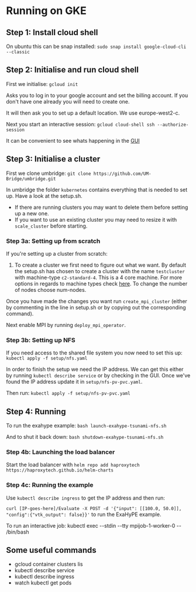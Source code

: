 # Running on GKE

## Step 1: Install cloud shell

On ubuntu this can be snap installed:
``sudo snap install google-cloud-cli --classic``


## Step 2: Initialise and run cloud shell

First we initialise:
``gcloud init``

Asks you to log in to your google account and set the billing account. If you don't have one already you will need to create one.

It will then ask you to set up a default location. We use europe-west2-c.

Next you start an interactive session:
``gcloud cloud-shell ssh --authorize-session``

It can be convenient to see whats happening in the [GUI](https://console.cloud.google.com/kubernetes/)

## Step 3: Initialise a cluster

First we clone umbridge:
``git clone https://github.com/UM-Bridge/umbridge.git``

In umbridge the folder `kubernetes` contains everything that is needed to set up.
Have a look at the setup.sh.

- If there are running clusters you may want to delete them before setting up a new one.
- If you want to use an existing cluster you may need to resize it with `scale_cluster` before starting.

### Step 3a: Setting up from scratch
If you're setting up a cluster from scratch:
1. To create a cluster we first need to figure out what we want. By default the setup.sh has chosen to create a cluster with the name `testcluster` with machine-type `c2-standard-4`. This is a 4 core machine. For more options in regards to machine types check [here](https://cloud.google.com/compute/docs/compute-optimized-machines). To change the number of nodes choose num-nodes.

Once you have made the changes you want run `create_mpi_cluster` (either by commenting in the line in setup.sh or by copying out the corresponding command).

Next enable MPI by running `deploy_mpi_operator`.

### Step 3b: Setting up NFS
If you need access to the shared file system you now need to set this up:
``kubectl apply -f setup/nfs.yaml``

In order to finish the setup we need the IP address. We can get this either by running `kubectl describe service` or by checking in the GUI.
Once we've found the IP address update it in `setup/nfs-pv-pvc.yaml`.

Then run:
``kubectl apply -f setup/nfs-pv-pvc.yaml``

## Step 4: Running

To run the exahype example:
``bash launch-exahype-tsunami-nfs.sh ``

And to shut it back down:
``bash shutdown-exahype-tsunami-nfs.sh ``

### Step 4b: Launching the load balancer
Start the load balancer with
``helm repo add haproxytech https://haproxytech.github.io/helm-charts``

### Step 4c: Running the example
Use
``kubectl describe ingress``
to get the IP address and then run:

``curl [IP-goes-here]/Evaluate -X POST -d '{"input": [[100.0, 50.0]], "config":{"vtk_output": false}}'``
to run the ExaHyPE example.

To run an interactive job:
kubectl exec --stdin --tty mpijob-1-worker-0 -- /bin/bash


## Some useful commands
- gcloud container clusters lis
- kubectl describe service
- kubectl describe ingress
- watch kubectl get pods

